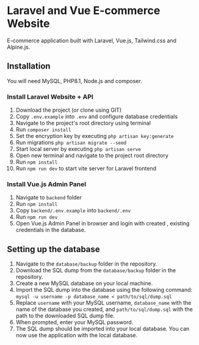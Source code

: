 # Laravel and Vue E-commerce Website
E-commerce application built with Laravel, Vue.js, Tailwind.css and Alpine.js.

## Installation 
You will need MySQL, PHP8.1, Node.js and composer.

### Install Laravel Website + API
1. Download the project (or clone using GIT)
2. Copy `.env.example` into `.env` and configure database credentials
3. Navigate to the project's root directory using terminal
4. Run `composer install`
5. Set the encryption key by executing `php artisan key:generate `
6. Run migrations `php artisan migrate --seed`
7. Start local server by executing `php artisan serve`
8. Open new terminal and navigate to the project root directory
9. Run `npm install`
10. Run `npm run dev` to start vite server for Laravel frontend

### Install Vue.js Admin Panel
1. Navigate to `backend` folder
2. Run `npm install`
3. Copy `backend/.env.example` into `backend/.env`
4. Run `npm run dev`
5. Open Vue.js Admin Panel in browser and login with created , existing credentials in the database.

## Setting up the database

1. Navigate to the `database/backup` folder in the repository.
2. Download the SQL dump from the `database/backup` folder in the repository.
3. Create a new MySQL database on your local machine.
4. Import the SQL dump into the database using the following command:
`mysql -u username -p database_name < path/to/sql/dump.sql`
5. Replace `username` with your MySQL username, `database_name` with the name of the database you created, and `path/to/sql/dump.sql` with the path to the downloaded SQL dump file.
6. When prompted, enter your MySQL password.
7. The SQL dump should be imported into your local database. You can now use the application with the local database.

